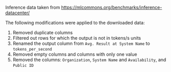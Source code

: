 Inference data taken from  <https://mlcommons.org/benchmarks/inference-datacenter/>

The following modifications were applied to the downloaded data:

1. Removed duplicate columns
2. Filtered out rows for which the output is not in tokens/s units
3. Renamed the output column from `Avg. Result at System Name` to `tokens_per_second`
4. Removed empty columns and columns with only one value 
5. Removed the columns: `Organization`, `System Name` and `Availability`, and `Public ID`